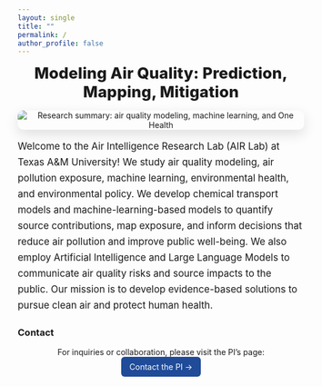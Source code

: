 ```yaml
---
layout: single
title: ""
permalink: /
author_profile: false
---
```


<style>
.home-tagline{ text-align:center; font-weight:800; font-size:1.7rem; letter-spacing:.2px; margin:.5rem 0 1rem; }
.home-hero{ text-align:center; margin: .5rem 0 1rem; }
.home-hero img{ max-width:100%; height:auto; border-radius:10px; box-shadow:0 8px 22px rgba(0,0,0,.12); }
.home-body{ font-size:1.06rem; line-height:1.65; max-width:950px; margin:0 auto 1rem; }
.home-actions{ text-align:center; margin-top:1rem; }
.home-actions a{ display:inline-block; padding:.55rem .9rem; border-radius:6px; background:#1f4b99; color:#fff !important; text-decoration:none; }
.home-actions a:hover{ background:#173a76; }
</style>

<div class="home-tagline">Modeling Air Quality: Prediction, Mapping, Mitigation</div>

<div class="home-hero">
  <img src="{{ '/images/research_overview.png' | relative_url }}" alt="Research summary: air quality modeling, machine learning, and One Health">
</div>

<div class="home-body">
Welcome to the Air Intelligence Research Lab (AIR Lab) at Texas A&M University!  
We study air quality modeling, air pollution exposure, machine learning, environmental health, and environmental policy.
We develop chemical transport models and machine-learning-based models to quantify source contributions, map exposure, and inform decisions that reduce air pollution and improve public well-being.
We also employ Artificial Intelligence and Large Language Models to communicate air quality risks and source impacts to the public.
Our mission is to develop evidence-based solutions to pursue clean air and protect human health.
</div>

### Contact
<div class="home-actions">
  For inquiries or collaboration, please visit the PI’s page:
  <a href="{{ '/people/yuzhou-wang/' | relative_url }}">Contact the PI →</a>
</div>
